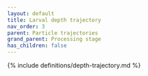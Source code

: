 ```yaml
---
layout: default
title: Larval depth trajectory
nav_order: 3
parent: Particle trajectories
grand_parent: Processing stage
has_children: false
---
```

{% include definitions/depth-trajectory.md %}